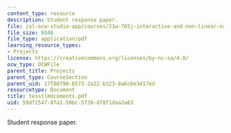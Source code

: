 ```yaml
---
content_type: resource
description: Student response paper.
file: /ol-ocw-studio-app/courses/21w-765j-interactive-and-non-linear-narrative-theory-and-practice-spring-2004/59df25478fa158bc5730d78f1daa2a63_tesstlmdcoments.pdf
file_size: 9346
file_type: application/pdf
learning_resource_types:
- Projects
license: https://creativecommons.org/licenses/by-nc-sa/4.0/
ocw_type: OCWFile
parent_title: Projects
parent_type: CourseSection
parent_uid: 17f80790-6573-2a22-b323-8a6c6e3417ed
resourcetype: Document
title: tesstlmdcoments.pdf
uid: 59df2547-8fa1-58bc-5730-d78f1daa2a63
---
```

Student response paper.